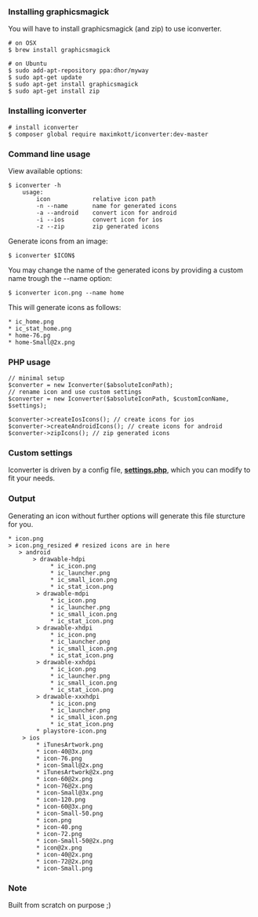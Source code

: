 ### Installing graphicsmagick

You will have to install graphicsmagick (and zip) to use iconverter.

```
# on OSX
$ brew install graphicsmagick

# on Ubuntu
$ sudo add-apt-repository ppa:dhor/myway
$ sudo apt-get update
$ sudo apt-get install graphicsmagick
$ sudo apt-get install zip
```

### Installing iconverter

```
# install iconverter
$ composer global require maximkott/iconverter:dev-master
```

### Command line usage

View available options:

```
$ iconverter -h
    usage:
        icon            relative icon path
        -n --name       name for generated icons
        -a --android    convert icon for android
        -i --ios        convert icon for ios
        -z --zip        zip generated icons
```

Generate icons from an image:

```
$ iconverter $ICON$
```

You may change the name of the generated icons by providing a custom name trough the --name option:

```
$ iconverter icon.png --name home
```

This will generate icons as follows:

```
* ic_home.png
* ic_stat_home.png
* home-76.pg
* home-Small@2x.png
```

### PHP usage

```
// minimal setup
$converter = new Iconverter($absoluteIconPath);
// rename icon and use custom settings
$converter = new Iconverter($absoluteIconPath, $customIconName, $settings);

$converter->createIosIcons(); // create icons for ios
$converter->createAndroidIcons(); // create icons for android
$converter->zipIcons(); // zip generated icons
```

### Custom settings

Iconverter is driven by a config file, [**settings.php**](https://github.com/maximkott/iconverter/blob/master/settings.php), which you can modify to fit your needs.

### Output

Generating an icon without further options will generate this file sturcture for you.

```
* icon.png
> icon.png_resized # resized icons are in here
   > android
       > drawable-hdpi
            * ic_icon.png
            * ic_launcher.png
            * ic_small_icon.png
            * ic_stat_icon.png
        > drawable-mdpi
            * ic_icon.png
            * ic_launcher.png
            * ic_small_icon.png
            * ic_stat_icon.png
        > drawable-xhdpi
            * ic_icon.png
            * ic_launcher.png
            * ic_small_icon.png
            * ic_stat_icon.png
        > drawable-xxhdpi
            * ic_icon.png
            * ic_launcher.png
            * ic_small_icon.png
            * ic_stat_icon.png
        > drawable-xxxhdpi
            * ic_icon.png
            * ic_launcher.png
            * ic_small_icon.png
            * ic_stat_icon.png
        * playstore-icon.png
    > ios
        * iTunesArtwork.png
        * icon-40@3x.png
        * icon-76.png
        * icon-Small@2x.png
        * iTunesArtwork@2x.png
        * icon-60@2x.png
        * icon-76@2x.png
        * icon-Small@3x.png
        * icon-120.png
        * icon-60@3x.png
        * icon-Small-50.png
        * icon.png
        * icon-40.png
        * icon-72.png
        * icon-Small-50@2x.png
        * icon@2x.png
        * icon-40@2x.png
        * icon-72@2x.png
        * icon-Small.png
```

### Note
Built from scratch on purpose ;)
